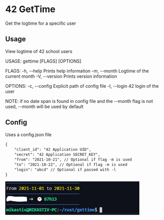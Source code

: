 # 42 GetTime

Get the logtime for a specific user

## Usage

View logtime of 42 school users

USAGE:
    gettime [FLAGS] [OPTIONS]

FLAGS:
    -h, --help       Prints help information
    -m, --month      Logtime of the current month
    -V, --version    Prints version information

OPTIONS:
    -c, --config <FILE>    Explicit path of config file
    -l, --login <LOGIN>    42 login of the user

NOTE: if no date span is found in config file and the --month flag is not used, --month will be used by default

## Config

Uses a config.json file
```
{
	"client_id": "42 Application UID",
	"secret": "42 Application SECRET_KEY",
	"from": "2021-10-21", // Optional if flag -m is used
	"to": "2021-10-22", // Optional if flag -m is used
    "login": "abcd" // Optional if passed with -l
}
```

![Screenshot](screenshot.png)
